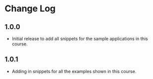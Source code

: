 # Change Log

## 1.0.0
- Initial release to add all snippets for the sample applications in this course.

## 1.0.1
- Adding in snippets for all the examples shown in this course.